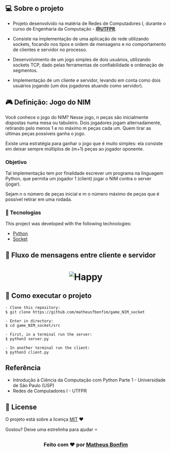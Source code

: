 ## 💻 Sobre o projeto

- Projeto desenvolvido na matéria de Redes de Computadores I, durante o curso de Engenharia da Computação - **[@UTFPR](http://www.utfpr.edu.br/)**.

- Consiste na implementação de uma aplicação de rede utilizando sockets, focando nos tipos e ordem de mensagens e no comportamento de clientes e servidor no processo.

- Desenvolvimento de um jogo simples de dois usuários, utilizando sockets TCP, dado pelas ferramentas de confiabilidade e ordenação de segmentos.

- Implementação de um cliente e servidor, levando em conta como dois usuários jogando (um dos jogadores atuando como servidor).

## 🎮 Definição: Jogo do NIM 

Você conhece o jogo do NIM? Nesse jogo, n peças são inicialmente dispostas numa mesa ou tabuleiro. Dois jogadores jogam alternadamente, retirando pelo menos 1 e no máximo m peças cada um. Quem tirar as últimas peças possíveis ganha o jogo.

Existe uma estratégia para ganhar o jogo que é muito simples: ela consiste em deixar sempre múltiplos de (m+1) peças ao jogador oponente.

### Objetivo

Tal implementação tem por finalidade escrever um programa na linguagem Python, que permita um jogador 1 (client) jogar o NIM contra o server (jogar).

Sejam n o número de peças inicial e m o número máximo de peças que é possível retirar em uma rodada.

### :rocket: Tecnologias

This project was developed with the following technologies:

- [Python]()
- [Socket](https://docs.python.org/3/library/socket.html)

## 🔁 Fluxo de mensagens entre cliente e servidor


<h1 align="center">
    <img alt="Happy" title="Happy" src=".github/Home.svg" />
</h1>



## 🚀 Como executar o projeto

   ```
   - Clone this repository:
   $ git clone https://github.com/matheusfbonfim/game_NIM_socket

   - Enter in directory:
   $ cd game_NIM_socket/src

   - First, in a terminal run the server:
   $ python3 server.py

   - In another terminal run the client:
   $ python3 client.py
   ```

## Referência

- Introdução à Ciência da Computação com Python Parte 1 - Universidade de São Paulo (USP)
- Redes de Computadores I - UTFPR

## :memo: License

O projeto está sobre a licença [MIT](./LICENSE) ❤️ 

Gostou? Deixe uma estrelinha para ajudar ⭐

<!-- Mensagem final -->
<h3 align="center">
Feito com ❤️ por <a href="https://www.linkedin.com/in/matheus-de-farias-bonfim-448667169/">Matheus Bonfim</a>
</h3>
